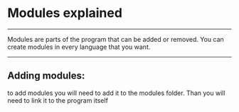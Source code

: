 # Modules explained
***
Modules are parts of the program that can be added
or removed. You can create modules in every language
that you want.
***
## Adding modules:
to add modules you will need to add it to the modules
folder. Than you will need to link it to the program itself
<?php include /modules/module.php
